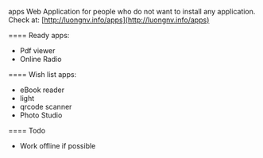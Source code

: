 apps
Web Application for people who do not want to install any application.
Check at: [http://luongnv.info/apps](http://luongnv.info/apps)

====
Ready apps:
- Pdf viewer
- Online Radio

====
Wish list apps:
- eBook reader
- light
- qrcode scanner
- Photo Studio

====
Todo
- Work offline if possible


